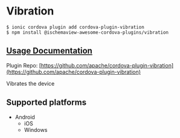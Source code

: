 # Vibration

```text
$ ionic cordova plugin add cordova-plugin-vibration
$ npm install @ischemaview-awesome-cordova-plugins/vibration
```

## [Usage Documentation](https://danielsogl.gitbook.io/awesome-cordova-plugins/plugins/vibration/)

Plugin Repo: [https://github.com/apache/cordova-plugin-vibration](https://github.com/apache/cordova-plugin-vibration)

Vibrates the device

## Supported platforms

* Android
  * iOS
  * Windows

